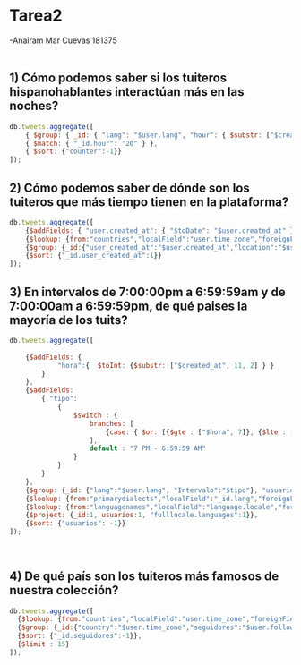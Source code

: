 # Tarea2
-Anairam Mar Cuevas 181375
<br>
<br>
## 1) Cómo podemos saber si los tuiteros hispanohablantes interactúan más en las noches?

```javascript
db.tweets.aggregate([ 
    { $group: { _id: { "lang": "$user.lang", "hour": { $substr: ["$created_at", 11, 2] } }, "counter": { $count: {} } } }, 
    { $match: { "_id.hour": "20" } }, 
    { $sort: {"counter":-1}}
]);
```
## 2) Cómo podemos saber de dónde son los tuiteros que más tiempo tienen en la plataforma?
```javascript
db.tweets.aggregate([
    {$addFields: { "user.created_at": { "$toDate": "$user.created_at" }}},
    {$lookup: {from:"countries","localField":"user.time_zone","foreignField":"user.time_zone","as":"countryy"}},
    {$group: {_id:{"user_created_at":"$user.created_at","location":"$user.location","country":"$user.time_zone"}}},
    {$sort: {"_id.user_created_at":1}}
]);
```

## 3) En intervalos de 7:00:00pm a 6:59:59am y de 7:00:00am a 6:59:59pm, de qué paises la mayoría de los tuits?
```javascript
db.tweets.aggregate([
    
    {$addFields: {
            "hora":{  $toInt: {$substr: ["$created_at", 11, 2] } }    
        }
    },
    {$addFields: 
        { "tipo":
            { 
                $switch : { 
                    branches: [
                        {case: { $or: [{$gte : ["$hora", 7]}, {$lte : ["$hora", 18]}] }, then: "7 AM - 6:59:59 PM"}                    
                    ],
                    default : "7 PM - 6:59:59 AM"
                }                                     
            }
        }
    },
    {$group: {_id: {"lang":"$user.lang", "Intervalo":"$tipo"}, "usuarios":{$count: {}}}},
    {$lookup: {from:"primarydialects","localField":"_id.lang","foreignField":"lang","as":"language"}},
    {$lookup: {from:"languagenames","localField":"language.locale","foreignField":"locale","as":"fulllocale"}},
    {$project: {_id:1, usuarios:1, "fulllocale.languages":1}},
    {$sort: {"usuarios": -1}}
]);
   
   
```
   


## 4) De qué país son los tuiteros más famosos de nuestra colección?
```javascript
db.tweets.aggregate([
  {$lookup: {from:"countries","localField":"user.time_zone","foreignField":"user.time_zone","as":"pais"}},
  {$group: {_id:{"country":"$user.time_zone","seguidores":"$user.followers_count"}}},
  {$sort: {"_id.seguidores":-1}},
  {$limit : 15}
]);
```
